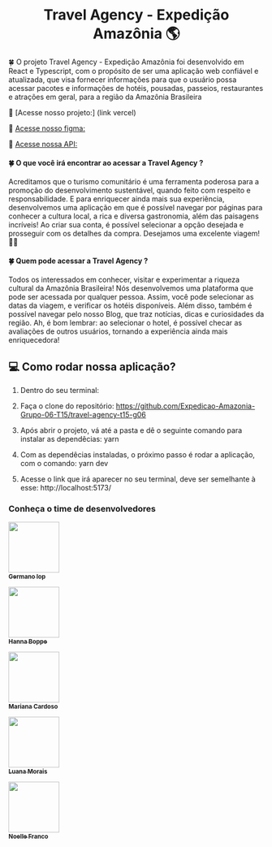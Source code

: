 <h1 align="center">Travel Agency - Expedição Amazônia 🌎 </h1>

🍀 O projeto Travel Agency - Expedição Amazônia foi desenvolvido em React e Typescript, com o propósito de ser uma aplicação web confiável e atualizada, que visa fornecer informações para que o usuário possa acessar pacotes e informações de hotéis, pousadas, passeios, restaurantes e atrações em geral,  para a região da Amazônia Brasileira

🐊 [Acesse nosso projeto:] (link vercel)


🐊  [Acesse nosso figma:](https://www.figma.com/file/I6Q3BLMTQkZpN0ozxeyzLw/Expedi%C3%A7%C3%A3o-Amaz%C3%B4nia---Travel-Agency?node-id=0%3A1&t=oH6pwaYl0UjnskZv-0)


🐊  [Acesse nossa API:](https://github.com/Expedicao-Amazonia-Grupo-06-T15/json-server-base)

#### 🍀 O que você irá encontrar ao acessar a  Travel Agency ?<h4>
Acreditamos que o turismo comunitário é uma ferramenta poderosa para a promoção do desenvolvimento sustentável, quando feito com respeito e responsabilidade. E para
enriquecer ainda mais sua experiência, desenvolvemos uma aplicação em que é possível navegar por páginas para conhecer a cultura local, a rica e diversa gastronomia, além das paisagens incríveis! Ao criar sua conta, é possível selecionar a opção desejada e prosseguir com os detalhes da compra. Desejamos uma excelente viagem! 🐠🐠

#### 🍀 Quem pode acessar a  Travel Agency ?<h4>
Todos os interessados em conhecer, visitar e experimentar a riqueza cultural da Amazônia Brasileira! Nós desenvolvemos uma plataforma que pode ser acessada por qualquer pessoa. Assim, você pode selecionar as datas da viagem, e verificar os hotéis disponíveis. Além disso, também é possível navegar pelo nosso Blog, que traz notícias, dicas e curiosidades da região. Ah, é bom lembrar: ao selecionar o hotel, é possível checar as avaliações de outros usuários, tornando a experiência ainda mais enriquecedora!
  
<h2>💻 Como rodar nossa aplicação?</h2>
  
  1. Dentro do seu terminal:
  
  2. Faça o clone do repositório:
  https://github.com/Expedicao-Amazonia-Grupo-06-T15/travel-agency-t15-g06
  
  3. Após abrir o projeto, vá até a pasta e dê o seguinte comando para instalar as dependêcias:
  yarn
  
  4. Com as dependêcias instaladas, o próximo passo é rodar a aplicação, com o comando:
  yarn dev
  
  5. Acesse o link que irá aparecer no seu terminal, deve ser semelhante à esse: http://localhost:5173/
  
  <h3> Conheça o time de desenvolvedores </h3>
  
   [<img src="https://media.licdn.com/dms/image/C4E03AQG0A18hXbM4_A/profile-displayphoto-shrink_100_100/0/1664199625709?e=1684368000&v=beta&t=CoaSOmcZDd0NU6e2yHhWOYdcPRMGmj9hnJaB3mM7t9I"  width="100px;"/><br /><sub><b>Germano Iop</b></sub>](https://www.linkedin.com/in/germano-iop-6866496b/)
  
   [<img src="https://media.licdn.com/dms/image/C4E03AQGy8gONHRxxjw/profile-displayphoto-shrink_200_200/0/1663943969620?e=1684368000&v=beta&t=TYh5lSdE9lTEpjKoRxDS4BgL1O4AuAr_pzDs7rc_ohw"  width="100px;"/><br /><sub><b>Hanna Boppe</b></sub>](https://www.linkedin.com/in/hanna-boppe-frontend/)
  
  [<img src="https://media.licdn.com/dms/image/D4E03AQE-DDDs7dBBjg/profile-displayphoto-shrink_200_200/0/1663868552037?e=1684368000&v=beta&t=3MdcblvkocIC7qguXOaw8OyxnasbkVYFKW8vXHzIbEM"  width="100px;"/><br /><sub><b>Mariana Cardoso</b></sub>](https://www.linkedin.com/in/mariana-cardoso-057686251/)
  
  [<img src="https://media.licdn.com/dms/image/C4E03AQE60Sp7AB2Hug/profile-displayphoto-shrink_200_200/0/1625494053370?e=1684368000&v=beta&t=qI90a1grQMrukYMbuz6KFk8D0OTHnG7qPsa5JjaRbgk"  width="100px;"/><br /><sub><b>Luana Morais</b></sub>](https://www.linkedin.com/in/luana-morais-7bb613216/)
  
  [<img src="https://media.licdn.com/dms/image/D4D03AQF43-wR5DWM4Q/profile-displayphoto-shrink_200_200/0/1666270643358?e=1684368000&v=beta&t=2mT4D-vsLudu7U4fWb3dmAhmKnujjMPOYMgbrleLAHQ"  width="100px;"/><br /><sub><b>Noelle Franco</b></sub>](https://www.linkedin.com/in/noelle-franco/)
  
  
  
 
  
  
  
  

  
 



  
  

  
